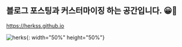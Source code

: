 ## 블로그 포스팅과 커스터마이징 하는 공간입니다. 😀💛

<https://herkss.github.io>




![herks](https://herkss.github.io/assets/images/1103.jpg){: width="50%" height="50%"}
  
